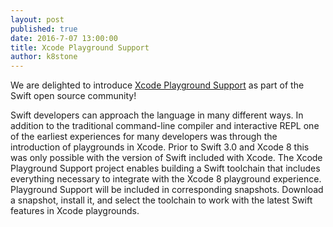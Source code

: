 ```yaml
---
layout: post
published: true
date: 2016-7-07 13:00:00
title: Xcode Playground Support
author: k8stone
---
```


We are delighted to introduce [Xcode Playground Support](/documentation/lldb/#xcode-playground-support)
as part of the Swift open source community!

Swift developers can approach the language in many different ways. In
addition to the traditional command-line compiler and interactive REPL
one of the earliest experiences for many developers was through the
introduction of playgrounds in Xcode. Prior to Swift 3.0 and Xcode 8
this was only possible with the version of Swift included with Xcode.
The Xcode Playground Support project enables building a Swift toolchain
that includes everything necessary to integrate with the Xcode 8
playground experience. Playground Support will be included in
corresponding snapshots. Download a snapshot, install it, and select the
toolchain to work with the latest Swift features in Xcode playgrounds.
